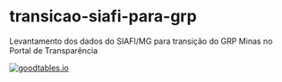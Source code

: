 # transicao-siafi-para-grp

Levantamento dos dados do SIAFI/MG para transição do GRP Minas no Portal de Transparência

[![goodtables.io](https://goodtables.io/badge/github/transparencia-mg/transicao-siafi-para-grp.svg)](https://goodtables.io/github/transparencia-mg/transicao-siafi-para-grp)
